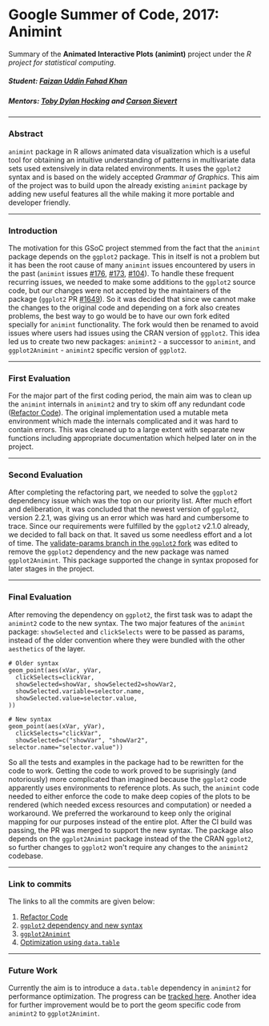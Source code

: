 # Google Summer of Code, 2017: Animint

Summary of the __Animated Interactive Plots (animint)__ project under the _R project for statistical computing_.

##### Student: [Faizan Uddin Fahad Khan](https://github.com/faizan-khan-iit)

##### Mentors: [Toby Dylan Hocking](https://github.com/tdhock) and [Carson Sievert](https://github.com/cpsievert)

------------------------------------

### Abstract
`animint` package in R allows animated data visualization which is a useful tool for obtaining an intuitive understanding of patterns in multivariate data sets used extensively in data related environments. It uses the `ggplot2` syntax and is based on the widely accepted _Grammar of Graphics_. This aim of the project was to build upon the already existing `animint` package by adding new useful features all the while making it more portable and developer friendly.


------------------------------------

### Introduction
The motivation for this GSoC project stemmed from the fact that the `animint` package depends on the `ggplot2` package. This in itself is not a problem but it has been the root cause of many `animint` issues encountered by users in the past (`animint` issues [#176](https://github.com/tdhock/animint/issues/176), [#173](https://github.com/tdhock/animint/issues/173), [#104](https://github.com/tdhock/animint/issues/104)). To handle these frequent recurring issues, we needed to make some additions to the `ggplot2` source code, but our changes were not accepted by the maintainers of the package (`ggplot2` PR [#1649](https://github.com/tidyverse/ggplot2/pull/1649)). So it was decided that since we cannot make the changes to the original code and depending on a fork also creates problems, the best way to go would be to have our own fork edited specially for `animint` functionality. The fork would then be renamed to avoid issues where users had issues using the CRAN version of `ggplot2`. This idea led us to create two new packages: `animint2` - a successor to `animint`, and `ggplot2Animint` - `animint2` specific version of `ggplot2`.

------------------------------------

### First Evaluation
For the major part of the first coding period, the main aim was to clean up the `animint` internals in `animint2` and try to skim off any redundant code ([Refactor Code](https://github.com/tdhock/animint2/pull/4)). The original implementation used a mutable meta environment which made the internals complicated and it was hard to contain errors. This was cleaned up to a large extent with separate new functions including appropriate documentation which helped later on in the project.

------------------------------------

### Second Evaluation
After completing the refactoring part, we needed to solve the `ggplot2` dependency issue which was the top on our priority list. After much effort and deliberation, it was concluded that the newest version of `ggplot2`, version 2.2.1, was giving us an error which was hard and cumbersome to trace. Since our requirements were fulfilled by the `ggplot2` v2.1.0 already, we decided to fall back on that. It saved us some needless effort and a lot of time. The [validate-params branch in the `ggplot2` fork](https://github.com/tidyverse/ggplot2/compare/master...faizan-khan-iit:validate-params) was edited to remove the `ggplot2` dependency and the new package was named `ggplot2Animint`. This package supported the change in syntax proposed for later stages in the project.

------------------------------------

### Final Evaluation
After removing the dependency on `ggplot2`, the first task was to adapt the `animint2` code to the new syntax. The two major features of the `animint` package: `showSelected` and `clickSelects` were to be passed as params, instead of the older convention where they were bundled with the other `aesthetics` of the layer.

```
# Older syntax
geom_point(aes(xVar, yVar, 
  clickSelects=clickVar,
  showSelected=showVar, showSelected2=showVar2,
  showSelected.variable=selector.name,
  showSelected.value=selector.value,
))

# New syntax
geom_point(aes(xVar, yVar), 
  clickSelects="clickVar", 
  showSelected=c("showVar", "showVar2", selector.name="selector.value"))
```

So all the tests and examples in the package had to be rewritten for the code to work. Getting the code to work proved to be  suprisingly (and notoriously) more complicated than imagined because the `ggplot2` code apparently uses environments to reference plots. As such, the `animint` code needed to either enforce the code to make deep copies of the plots to be rendered (which needed excess resources and computation) or needed a workaround. We preferred the workaround to keep only the original mapping for our purposes instead of the entire plot. After the CI build was passing, the PR was merged to support the new syntax. The package also depends on the `ggplot2Animint` package instead of the the CRAN `ggplot2`, so further changes to `ggplot2` won't require any changes to the `animint2` codebase.

------------------------------------

### Link to commits
The links to all the commits are given below:
1. [Refactor Code](https://github.com/tdhock/animint2/pull/4/commits)
2. [`ggplot2` dependency and new syntax](https://github.com/tdhock/animint2/commits/dev?author=faizan-khan-iit)
3. [`ggplot2Animint`](https://github.com/faizan-khan-iit/ggplot2/commits/validate-params?author=faizan-khan-iit)
4. [Optimization using `data.table`](https://github.com/tdhock/animint2/pull/8/commits)

------------------------------------

### Future Work
Currently the aim is to introduce a `data.table` dependency in `animint2` for performance optimization. The progress can be [tracked here](https://github.com/tdhock/animint2/pull/8). Another idea for further improvement would be to port the geom specific code from `animint2` to `ggplot2Animint`.
